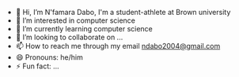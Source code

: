 - 👋 Hi, I’m N'famara Dabo, I'm a student-athlete at Brown university 
- 👀 I’m interested in computer science
- 🌱 I’m currently learning computer science
- 💞️ I’m looking to collaborate on ...
- 📫 How to reach me through my email ndabo2004@gmail.com
- 😄 Pronouns: he/him
- ⚡ Fun fact: ...

<!---
ndabo/ndabo is a ✨ special ✨ repository because its `README.md` (this file) appears on your GitHub profile.
You can click the Preview link to take a look at your changes.
--->
